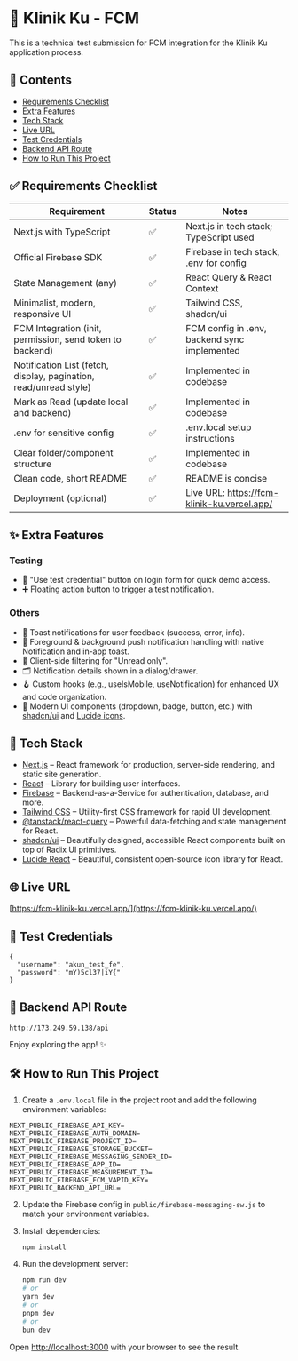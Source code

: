 # 🏥 Klinik Ku - FCM

This is a technical test submission for FCM integration for the Klinik Ku application process.

## 📑 Contents
- [Requirements Checklist](#-technical-test-requirements-checklist)
- [Extra Features](#-extra-features)
- [Tech Stack](#-tech-stack)
- [Live URL](#-live-url)
- [Test Credentials](#-test-credentials)
- [Backend API Route](#-backend-api-route)
- [How to Run This Project](#️-how-to-run-this-project)

## ✅ Requirements Checklist

| Requirement                                                      | Status   | Notes                                                                 |
|------------------------------------------------------------------|----------|-----------------------------------------------------------------------|
| Next.js with TypeScript                                          | ✅       | Next.js in tech stack; TypeScript used                                |
| Official Firebase SDK                                            | ✅       | Firebase in tech stack, .env for config                               |
| State Management (any)                                           | ✅       | React Query & React Context                                           |
| Minimalist, modern, responsive UI                                | ✅       | Tailwind CSS, shadcn/ui                                               |
| FCM Integration (init, permission, send token to backend)         | ✅       | FCM config in .env, backend sync implemented                          |
| Notification List (fetch, display, pagination, read/unread style) | ✅       | Implemented in codebase                                               |
| Mark as Read (update local and backend)                          | ✅       | Implemented in codebase                                               |
| .env for sensitive config                                        | ✅       | .env.local setup instructions                                         |
| Clear folder/component structure                                 | ✅       | Implemented in codebase                                               |
| Clean code, short README                                         | ✅       | README is concise                                                     |
| Deployment (optional)                                            | ✅       | Live URL: https://fcm-klinik-ku.vercel.app/                           |

## ✨ Extra Features

### Testing
- 🔑 "Use test credential" button on login form for quick demo access.
- ➕ Floating action button to trigger a test notification.
### Others
- 🔔 Toast notifications for user feedback (success, error, info).
- 📣 Foreground & background push notification handling with native Notification and in-app toast.
- 📱 Client-side filtering for "Unread only".
- 🗂️ Notification details shown in a dialog/drawer.
- 🪝 Custom hooks (e.g., useIsMobile, useNotification) for enhanced UX and code organization.
- 🧩 Modern UI components (dropdown, badge, button, etc.) with [shadcn/ui](https://ui.shadcn.com/) and [Lucide icons](https://lucide.dev/).

## 🚀 Tech Stack

- [Next.js](https://nextjs.org/) – React framework for production, server-side rendering, and static site generation.
- [React](https://react.dev/) – Library for building user interfaces.
- [Firebase](https://firebase.google.com/) – Backend-as-a-Service for authentication, database, and more.
- [Tailwind CSS](https://tailwindcss.com/) – Utility-first CSS framework for rapid UI development.
- [@tanstack/react-query](https://tanstack.com/query/latest) – Powerful data-fetching and state management for React.
- [shadcn/ui](https://ui.shadcn.com/) – Beautifully designed, accessible React components built on top of Radix UI primitives.
- [Lucide React](https://lucide.dev/) – Beautiful, consistent open-source icon library for React.

## 🌐 Live URL

[https://fcm-klinik-ku.vercel.app/](https://fcm-klinik-ku.vercel.app/)

## 🧪 Test Credentials

```
{
  "username": "akun_test_fe",
  "password": "mY)5cl37|iY{"
}
```

## 🔗 Backend API Route

```
http://173.249.59.138/api
```

Enjoy exploring the app! ✨

## 🛠️ How to Run This Project

1. Create a `.env.local` file in the project root and add the following environment variables:

  ```env
  NEXT_PUBLIC_FIREBASE_API_KEY=
  NEXT_PUBLIC_FIREBASE_AUTH_DOMAIN=
  NEXT_PUBLIC_FIREBASE_PROJECT_ID=
  NEXT_PUBLIC_FIREBASE_STORAGE_BUCKET=
  NEXT_PUBLIC_FIREBASE_MESSAGING_SENDER_ID=
  NEXT_PUBLIC_FIREBASE_APP_ID=
  NEXT_PUBLIC_FIREBASE_MEASUREMENT_ID=
  NEXT_PUBLIC_FIREBASE_FCM_VAPID_KEY=
  NEXT_PUBLIC_BACKEND_API_URL=
  ```

2. Update the Firebase config in `public/firebase-messaging-sw.js` to match your environment variables.

3. Install dependencies:

   ```bash
   npm install
   ```

4. Run the development server:

   ```bash
   npm run dev
   # or
   yarn dev
   # or
   pnpm dev
   # or
   bun dev
   ```

Open [http://localhost:3000](http://localhost:3000) with your browser to see the result.
